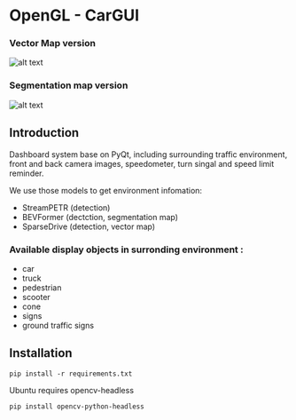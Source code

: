 # OpenGL - CarGUI

### Vector Map version
![alt text](gif/car_gui_vec_0901.gif)

### Segmentation map version
![alt text](gif/car_gui_seg_0901.gif)

## Introduction
Dashboard system base on PyQt, including surrounding traffic environment, front and back camera images, speedometer, turn singal and speed limit reminder.

We use those models to get environment infomation:

- StreamPETR (detection)
- BEVFormer (dectction, segmentation map)
- SparseDrive (detection, vector map)



### Available display objects in surronding environment :
- car
- truck
- pedestrian
- scooter
- cone
- signs
- ground traffic signs

## Installation
```
pip install -r requirements.txt
```

Ubuntu requires opencv-headless
```
pip install opencv-python-headless
```

